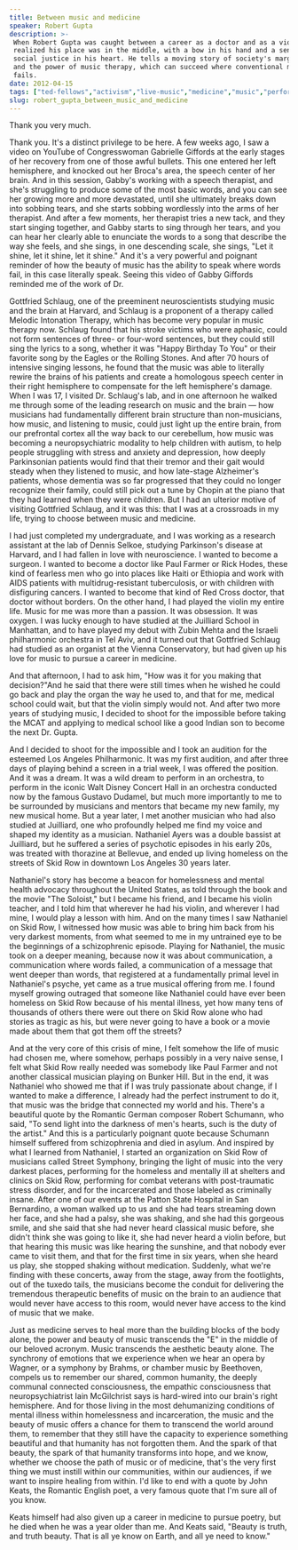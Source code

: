 ```yaml
---
title: Between music and medicine
speaker: Robert Gupta
description: >-
 When Robert Gupta was caught between a career as a doctor and as a violinist, he
 realized his place was in the middle, with a bow in his hand and a sense of
 social justice in his heart. He tells a moving story of society's marginalized
 and the power of music therapy, which can succeed where conventional medicine
 fails.
date: 2012-04-15
tags: ["ted-fellows","activism","live-music","medicine","music","performance","violin","entertainment"]
slug: robert_gupta_between_music_and_medicine
---
```


Thank you very much. 

Thank you. It's a distinct privilege to be here. A few weeks ago, I saw a video on YouTube
of Congresswoman Gabrielle Giffords at the early stages of her recovery from one of those
awful bullets. This one entered her left hemisphere, and knocked out her Broca's area, the
speech center of her brain. And in this session, Gabby's working with a speech therapist,
and she's struggling to produce some of the most basic words, and you can see her growing
more and more devastated, until she ultimately breaks down into sobbing tears, and she
starts sobbing wordlessly into the arms of her therapist. And after a few moments, her
therapist tries a new tack, and they start singing together, and Gabby starts to sing
through her tears, and you can hear her clearly able to enunciate the words to a song that
describe the way she feels, and she sings, in one descending scale, she sings, "Let it
shine, let it shine, let it shine." And it's a very powerful and poignant reminder of how
the beauty of music has the ability to speak where words fail, in this case literally
speak. Seeing this video of Gabby Giffords reminded me of the work of Dr.

Gottfried Schlaug, one of the preeminent neuroscientists studying music and the brain at
Harvard, and Schlaug is a proponent of a therapy called Melodic Intonation Therapy, which
has become very popular in music therapy now. Schlaug found that his stroke victims who
were aphasic, could not form sentences of three- or four-word sentences, but they could
still sing the lyrics to a song, whether it was "Happy Birthday To You" or their favorite
song by the Eagles or the Rolling Stones. And after 70 hours of intensive singing lessons,
he found that the music was able to literally rewire the brains of his patients and create
a homologous speech center in their right hemisphere to compensate for the left
hemisphere's damage. When I was 17, I visited Dr. Schlaug's lab, and in one afternoon he
walked me through some of the leading research on music and the brain — how musicians had
fundamentally different brain structure than non-musicians, how music, and listening to
music, could just light up the entire brain, from our prefrontal cortex all the way back
to our cerebellum, how music was becoming a neuropsychiatric modality to help children
with autism, to help people struggling with stress and anxiety and depression, how deeply
Parkinsonian patients would find that their tremor and their gait would steady when they
listened to music, and how late-stage Alzheimer's patients, whose dementia was so far
progressed that they could no longer recognize their family, could still pick out a tune
by Chopin at the piano that they had learned when they were children. But I had an ulterior
motive of visiting Gottfried Schlaug, and it was this: that I was at a crossroads in my
life, trying to choose between music and medicine.

I had just completed my undergraduate, and I was working as a research assistant at the
lab of Dennis Selkoe, studying Parkinson's disease at Harvard, and I had fallen in love
with neuroscience. I wanted to become a surgeon. I wanted to become a doctor like Paul
Farmer or Rick Hodes, these kind of fearless men who go into places like Haiti or Ethiopia
and work with AIDS patients with multidrug-resistant tuberculosis, or with children with
disfiguring cancers. I wanted to become that kind of Red Cross doctor, that doctor without
borders. On the other hand, I had played the violin my entire life. Music for me was more
than a passion. It was obsession. It was oxygen. I was lucky enough to have studied at the
Juilliard School in Manhattan, and to have played my debut with Zubin Mehta and the
Israeli philharmonic orchestra in Tel Aviv, and it turned out that Gottfried Schlaug had
studied as an organist at the Vienna Conservatory, but had given up his love for music to
pursue a career in medicine.

And that afternoon, I had to ask him, "How was it for you making that decision?"And he
said that there were still times when he wished he could go back and play the organ the
way he used to, and that for me, medical school could wait, but that the violin simply
would not. And after two more years of studying music, I decided to shoot for the
impossible before taking the MCAT and applying to medical school like a good Indian son to
become the next Dr. Gupta. 

And I decided to shoot for the impossible and I took an audition for the esteemed Los
Angeles Philharmonic. It was my first audition, and after three days of playing behind a
screen in a trial week, I was offered the position. And it was a dream. It was a wild
dream to perform in an orchestra, to perform in the iconic Walt Disney Concert Hall in an
orchestra conducted now by the famous Gustavo Dudamel, but much more importantly to me to
be surrounded by musicians and mentors that became my new family, my new musical home. But
a year later, I met another musician who had also studied at Juilliard, one who profoundly
helped me find my voice and shaped my identity as a musician. Nathaniel Ayers was a double
bassist at Juilliard, but he suffered a series of psychotic episodes in his early 20s, was
treated with thorazine at Bellevue, and ended up living homeless on the streets of Skid
Row in downtown Los Angeles 30 years later.

Nathaniel's story has become a beacon for homelessness and mental health advocacy
throughout the United States, as told through the book and the movie "The Soloist," but I
became his friend, and I became his violin teacher, and I told him that wherever he had
his violin, and wherever I had mine, I would play a lesson with him. And on the many times
I saw Nathaniel on Skid Row, I witnessed how music was able to bring him back from his
very darkest moments, from what seemed to me in my untrained eye to be the beginnings of a
schizophrenic episode. Playing for Nathaniel, the music took on a deeper meaning, because
now it was about communication, a communication where words failed, a communication of a
message that went deeper than words, that registered at a fundamentally primal level in
Nathaniel's psyche, yet came as a true musical offering from me. I found myself growing
outraged that someone like Nathaniel could have ever been homeless on Skid Row because of
his mental illness, yet how many tens of thousands of others there were out there on Skid
Row alone who had stories as tragic as his, but were never going to have a book or a movie
made about them that got them off the streets?

And at the very core of this crisis of mine, I felt somehow the life of music had chosen
me, where somehow, perhaps possibly in a very naive sense, I felt what Skid Row really
needed was somebody like Paul Farmer and not another classical musician playing on Bunker
Hill. But in the end, it was Nathaniel who showed me that if I was truly passionate about
change, if I wanted to make a difference, I already had the perfect instrument to do it,
that music was the bridge that connected my world and his. There's a beautiful quote by the
Romantic German composer Robert Schumann, who said, "To send light into the darkness of
men's hearts, such is the duty of the artist." And this is a particularly poignant quote
because Schumann himself suffered from schizophrenia and died in asylum. And inspired by
what I learned from Nathaniel, I started an organization on Skid Row of musicians called
Street Symphony, bringing the light of music into the very darkest places, performing for
the homeless and mentally ill at shelters and clinics on Skid Row, performing for combat
veterans with post-traumatic stress disorder, and for the incarcerated and those labeled
as criminally insane. After one of our events at the Patton State Hospital in San
Bernardino, a woman walked up to us and she had tears streaming down her face, and she had
a palsy, she was shaking, and she had this gorgeous smile, and she said that she had never
heard classical music before, she didn't think she was going to like it, she had never
heard a violin before, but that hearing this music was like hearing the sunshine, and that
nobody ever came to visit them, and that for the first time in six years, when she heard
us play, she stopped shaking without medication. Suddenly, what we're finding with these
concerts, away from the stage, away from the footlights, out of the tuxedo tails, the
musicians become the conduit for delivering the tremendous therapeutic benefits of music
on the brain to an audience that would never have access to this room, would never have
access to the kind of music that we make.

Just as medicine serves to heal more than the building blocks of the body alone, the power
and beauty of music transcends the "E" in the middle of our beloved acronym. Music
transcends the aesthetic beauty alone. The synchrony of emotions that we experience when
we hear an opera by Wagner, or a symphony by Brahms, or chamber music by Beethoven,
compels us to remember our shared, common humanity, the deeply communal connected
consciousness, the empathic consciousness that neuropsychiatrist Iain McGilchrist says is
hard-wired into our brain's right hemisphere. And for those living in the most
dehumanizing conditions of mental illness within homelessness and incarceration, the music
and the beauty of music offers a chance for them to transcend the world around them, to
remember that they still have the capacity to experience something beautiful and that
humanity has not forgotten them. And the spark of that beauty, the spark of that humanity
transforms into hope, and we know, whether we choose the path of music or of medicine,
that's the very first thing we must instill within our communities, within our audiences,
if we want to inspire healing from within. I'd like to end with a quote by John Keats, the
Romantic English poet, a very famous quote that I'm sure all of you know.

Keats himself had also given up a career in medicine to pursue poetry, but he died when he
was a year older than me. And Keats said, "Beauty is truth, and truth beauty. That is all
ye know on Earth, and all ye need to know." 

<!--
ad_duration=3.33
event="TEDMED 2012"
external_start_time=0
intro_duration=11.82
is_subtitle_required="False"
is_talk_featured="True"
language="en"
language_swap="False"
native_language="en"
number_of_related_talks=6
number_of_speakers=1
number_of_subtitled_videos=28
number_of_tags=8
number_of_talk_download_languages=29
number_of_talk_more_resources=0
number_of_talk_recommendations=0
number_of_talks_take_actions=0
post_ad_duration=0.83
published_timestamp="2012-10-02 15:00:50"
recording_date="2012-04-15"
speaker_description="Violinist"
speaker_is_published=1
speaker_name="Robert Gupta"
talk_name="Between music and medicine"
talks_tags=["ted-fellows","activism","live-music","medicine","music","performance","violin","entertainment"]
url_audio="https://download.ted.com/talks/RobertGupta_2012P.mp3?apikey=acme-roadrunner"
url_photo_speaker="https://pe.tedcdn.com/images/ted/159137_254x191.jpg"
url_photo_talk="https://pe.tedcdn.com/images/ted/1f82dd4305f7f4f0ef595d8ac201b367c490b6a5_1600x1200.jpg"
url_webpage="https://www.ted.com/talks/robert_gupta_between_music_and_medicine"
video_type_name="TED Stage Talk"
-->